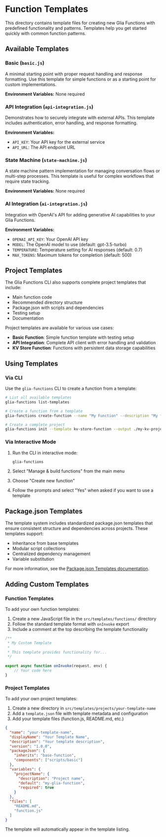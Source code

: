 # Function Templates

This directory contains template files for creating new Glia Functions with predefined functionality and patterns. Templates help you get started quickly with common function patterns.

## Available Templates

### Basic (`basic.js`)

A minimal starting point with proper request handling and response formatting. Use this template for simple functions or as a starting point for custom implementations.

**Environment Variables:** None required

### API Integration (`api-integration.js`)

Demonstrates how to securely integrate with external APIs. This template includes authentication, error handling, and response formatting.

**Environment Variables:**
- `API_KEY`: Your API key for the external service
- `API_URL`: The API endpoint URL

### State Machine (`state-machine.js`)

A state machine pattern implementation for managing conversation flows or multi-step processes. This template is useful for complex workflows that require state tracking.

**Environment Variables:** None required

### AI Integration (`ai-integration.js`)

Integration with OpenAI's API for adding generative AI capabilities to your Glia Functions.

**Environment Variables:**
- `OPENAI_API_KEY`: Your OpenAI API key
- `MODEL`: The OpenAI model to use (default: gpt-3.5-turbo)
- `TEMPERATURE`: Temperature setting for AI responses (default: 0.7)
- `MAX_TOKENS`: Maximum tokens for completion (default: 500)

## Project Templates

The Glia Functions CLI also supports complete project templates that include:

- Main function code
- Recommended directory structure
- Package.json with scripts and dependencies
- Testing setup
- Documentation

Project templates are available for various use cases:

- **Basic Function**: Simple function template with testing setup
- **API Integration**: Complete API client with error handling and validation
- **KV Store Function**: Functions with persistent data storage capabilities

## Using Templates

### Via CLI

Use the `glia-functions` CLI to create a function from a template:

```bash
# List all available templates
glia-functions list-templates

# Create a function from a template
glia-functions create-function --name "My Function" --description "My function description" --template basic

# Create a complete project
glia-functions init --template kv-store-function --output ./my-kv-project
```

### Via Interactive Mode

1. Run the CLI in interactive mode:
   ```bash
   glia-functions
   ```

2. Select "Manage & build functions" from the main menu

3. Choose "Create new function"

4. Follow the prompts and select "Yes" when asked if you want to use a template

## Package.json Templates

The template system includes standardized package.json templates that ensure consistent structure and dependencies across projects. These templates support:

- Inheritance from base templates
- Modular script collections
- Centralized dependency management
- Variable substitution

For more information, see the [Package.json Templates documentation](../templates/base-packages/README.md).

## Adding Custom Templates

### Function Templates

To add your own function templates:

1. Create a new JavaScript file in the `src/templates/functions/` directory
2. Follow the standard template format with `onInvoke` export
3. Include a comment at the top describing the template functionality

```javascript
/**
 * My Custom Template
 * 
 * This template provides functionality for...
 */
 
export async function onInvoke(request, env) {
    // Your code here
}
```

### Project Templates

To add your own project templates:

1. Create a new directory in `src/templates/projects/your-template-name`
2. Add a `template.json` file with template metadata and configuration
3. Add your template files (function.js, README.md, etc.)

```json
{
  "name": "your-template-name",
  "displayName": "Your Template Name",
  "description": "Your template description",
  "version": "1.0.0",
  "packageJson": {
    "inherits": "base-function",
    "components": ["scripts/basic"]
  },
  "variables": {
    "projectName": {
      "description": "Project name",
      "default": "my-glia-function",
      "required": true
    }
  },
  "files": [
    "README.md",
    "function.js"
  ]
}
```

The template will automatically appear in the template listing.